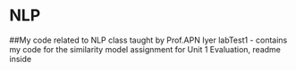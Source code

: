 # NLP
##My code related to NLP class taught by Prof.APN Iyer
labTest1 -  contains my code for the similarity model assignment for Unit 1 Evaluation, readme inside

